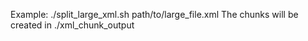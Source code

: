 Example:
./split_large_xml.sh path/to/large_file.xml
The chunks will be created in ./xml_chunk_output
